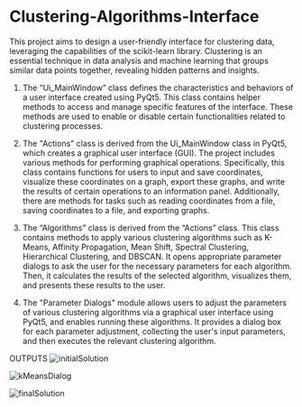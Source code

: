 # Clustering-Algorithms-Interface
This project aims to design a user-friendly interface for clustering data, leveraging the capabilities of the scikit-learn library. Clustering is an essential technique in data analysis and machine learning that groups similar data points together, revealing hidden patterns and insights.

  1. The “Ui_MainWindow” class defines the characteristics and behaviors of a user interface created using PyQt5. This class contains helper methods to access and manage specific features of the interface. These methods are used to enable or disable certain functionalities related to clustering processes.

  2. The "Actions" class is derived from the Ui_MainWindow class in PyQt5, which creates a graphical user interface (GUI). The project includes various methods for performing graphical operations. Specifically, this class contains functions for users to input and save coordinates, visualize these coordinates on a graph, export these graphs, and write the results of certain operations to an information panel. Additionally, there are methods for tasks such as reading coordinates from a file, saving coordinates to a file, and exporting graphs. 

  3. The “Algorithms” class is derived from the “Actions” class. This class contains methods to apply various clustering algorithms such as K-Means, Affinity Propagation, Mean Shift, Spectral Clustering, Hierarchical Clustering, and DBSCAN. It opens appropriate parameter dialogs to ask the user for the necessary parameters for each algorithm. Then, it calculates the results of the selected algorithm, visualizes them, and presents these results to the user.

  4. The "Parameter Dialogs" module allows users to adjust the parameters of various clustering algorithms via a graphical user interface using PyQt5, and enables running these algorithms. It provides a dialog box for each parameter adjustment, collecting the user's input parameters, and then executes the relevant clustering algorithm.

OUTPUTS 
![initialSolution](https://github.com/user-attachments/assets/93c66bfc-5a1a-4c6a-9485-58a2b04679f2)

![kMeansDialog](https://github.com/user-attachments/assets/048ec292-6fcb-4f61-a8e9-a7058c3dc302)

![finalSolution](https://github.com/user-attachments/assets/29c62f63-ff84-44cd-81e7-cb63b154338c)
